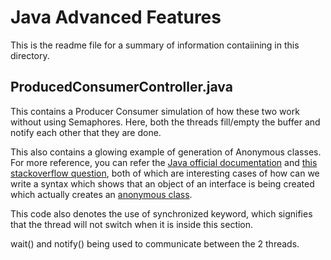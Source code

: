 # Java Advanced Features
This is the readme file for a summary of information contaiining in this directory.

## ProducedConsumerController.java

This contains a Producer Consumer simulation of how these two work without using 
Semaphores. Here, both the threads fill/empty the buffer and notify each other
that they are done.

This also contains a glowing example of generation of Anonymous classes. For more
reference, you can refer the [Java official documentation](https://docs.oracle.com/javase/tutorial/java/javaOO/anonymousclasses.html)
and [this stackoverflow question](https://stackoverflow.com/questions/16880494/how-can-we-create-object-of-interface-in-java), 
both of which are interesting cases of how can we write a syntax which shows that 
an object of an interface is being created which actually creates an [anonymous class](https://docs.oracle.com/javase/tutorial/java/javaOO/anonymousclasses.html).

This code also denotes the use of synchronized keyword, which signifies that the 
thread will not switch when it is inside this section.

wait() and notify() being used to communicate between the 2 threads.